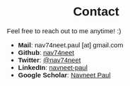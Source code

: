 <h1 class="rsection" style="text-align:justify; font-family: 'Merriweather', 'Hiragino Sans GB', 'Microsoft YaHei', 'WenQuanYi Micro Hei', sans-serif;"><center><b>Contact</b></center></h1>

<main class="content" role="main" style="padding-left: 50px; padding-right:50px; font-size: 15px; font-family: 'Merriweather', 'Hiragino Sans GB', 'Microsoft YaHei', 'WenQuanYi Micro Hei',sans-serif">
<p> 
	Feel free to reach out to me anytime! :)
</p>
<p>
	<ul>
	 	<li><b>Mail</b>: nav74neet.paul [at] gmail.com</li>
	 	<li><b>Github</b>: <a href="https://github.com/nav74neet" class="md-link">nav74neet</a></li>
	 	<li><b>Twitter</b>: <a href="https://twitter.com/nav74neet" class="md-link">@nav74neet</a></li>
  		<li><b>LinkedIn</b>: <a href="https://www.linkedin.com/in/navneet-paul-94a806101/" class="md-link">navneet-paul</a></li>
  		<li><b>Google Scholar</b>: <a href="https://scholar.google.co.in/citations?user=Wbz-jYwAAAAJ&hl=en" class="md-link">Navneet Paul</a></li>
  	</ul>
</p>

</main>
	
